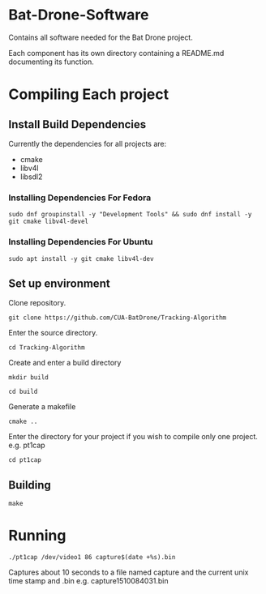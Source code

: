 # Bat-Drone-Software

Contains all software needed for the Bat Drone project.

Each component has its own directory containing a README.md documenting its function.

# Compiling Each project

## Install Build Dependencies

Currently the dependencies for all projects are:
* cmake
* libv4l
* libsdl2

### Installing Dependencies For Fedora

`sudo dnf groupinstall -y "Development Tools" && sudo dnf install -y git cmake libv4l-devel`

### Installing Dependencies For Ubuntu

`sudo apt install -y git cmake libv4l-dev`

## Set up environment

Clone repository.

`git clone https://github.com/CUA-BatDrone/Tracking-Algorithm`

Enter the source directory.

`cd Tracking-Algorithm`

Create and enter a build directory

`mkdir build`

`cd build`

Generate a makefile

`cmake ..`

Enter the directory for your project if you wish to compile only one project. e.g. pt1cap

`cd pt1cap`

## Building

`make`

# Running

`./pt1cap /dev/video1 86 capture$(date +%s).bin`

Captures about 10 seconds to a file named capture and the current unix time stamp and .bin e.g. capture1510084031.bin
